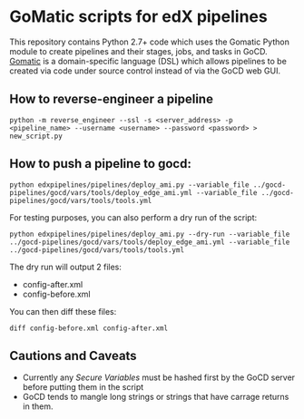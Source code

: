 # GoMatic scripts for edX pipelines
This repository contains Python 2.7+ code which uses the Gomatic Python module to create pipelines and their stages, jobs, and tasks in GoCD. [Gomatic](https://github.com/SpringerSBM/gomatic) is a domain-specific language (DSL) which allows pipelines to be created via code under source control instead of via the GoCD web GUI. 

## How to reverse-engineer a pipeline
```
python -m reverse_engineer --ssl -s <server_address> -p <pipeline_name> --username <username> --password <password> > new_script.py
```

## How to push a pipeline to gocd:
```
python edxpipelines/pipelines/deploy_ami.py --variable_file ../gocd-pipelines/gocd/vars/tools/deploy_edge_ami.yml --variable_file ../gocd-pipelines/gocd/vars/tools/tools.yml
```

For testing purposes, you can also perform a dry run of the script:
```
python edxpipelines/pipelines/deploy_ami.py --dry-run --variable_file ../gocd-pipelines/gocd/vars/tools/deploy_edge_ami.yml --variable_file ../gocd-pipelines/gocd/vars/tools/tools.yml
```

The dry run will output 2 files:
- config-after.xml
- config-before.xml

You can then diff these files:
```
diff config-before.xml config-after.xml
```

## Cautions and Caveats
- Currently any *Secure Variables* must be hashed first by the GoCD server before putting them in the script
- GoCD tends to mangle long strings or strings that have carrage returns in them.
